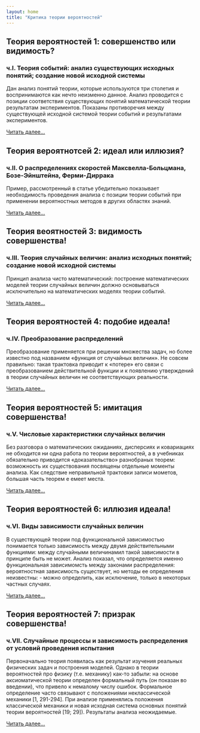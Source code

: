 ```yaml
---
layout: home
title: "Критика теории вероятностей"
---
```


## Теория вероятностей 1: совершенство или видимость?

### ч.I. Теория событий: анализ существующих исходных понятий; создание новой исходной системы

Дан анализ понятий теории, которые используются три столетия и воспринимаются как нечто неизменно данное. Анализ проводится с позиции соответствия существующих понятий  математической теории результатам экспериментов. Показаны противоречия между существующей исходной системой теории событий и результатами экспериментов. 

[Читать далее...](https://bondarchukii.github.io/probabilitytheory1/)

## Теория вероятнотсей 2: идеал или иллюзия?

### ч.II. О распределениях скоростей Максвелла-Больцмана, Бозе-Эйнштейна, Ферми-Диррака

Пример, рассмотренный в статье убедительно показывает необходимость проведения анализа с позиции теории событий при применении вероятностных методов в других областях знаний.

[Читать далее...](https://bondarchukii.github.io/probabilitytheory2/)

## Теория веоятностей 3: видимость  совершенства!

### ч.III. Теория случайных величин: анализ исходных понятий; создание новой исходной системы

Принцип анализа чисто математический: построение математических моделей теории случайных величин должно основываться исключительно на математических моделях теории событий.

[Читать далее...](https://bondarchukii.github.io/probabilitytheory3/)

## Теория вероятностей 4: подобие  идеала!

### ч.IV. Преобразование распределений

Преобразование применяется при решении множества задач, но более известно под названием «функция от случайных величин». Не совсем правильно: такая трактовка  приводит к «потере» его связи с преобразованием действительной функции и к появлению утверждений в теории случайных величин не соответствующих реальности.

[Читать далее...](https://bondarchukii.github.io/probabilitytheory4/)

## Теория вероятностей 5: имитация совершенства!

### ч.V.  Числовые характеристики случайных величин

Без разговора о математических ожиданиях, дисперсиях и ковариациях не обходится ни одна работа по теории вероятностей, а в учебниках обязательно приводится «доказательство» разнобраных теорем: возможность их существования посвящены отдельные моменты анализа. Как следствие неправильной трактовки записи мометов, большая часть теорем е емеет места.

[Читать далее...](https://bondarchukii.github.io/probabilitytheory5/)

## Теория вероятностей 6: иллюзия идеала!

### ч.VI. Виды зависимости случайных величин

В существующей теории под функциональной зависимостью понимается только зависимость между двумя действительными функциями: между случайными величинамил такой зависимости в принципе быть не может. Анализ показал, что определяется именно функциональная зависимомсть между законами распределения: вероятностная зависимость существует, но методы ее определения неизвестны: - можно определить, как исключение, только в некоторых частных случаях.

[Читать далее...](https://bondarchukii.github.io/probabilitytheory6/)

## Теория вероятностей 7: призрак  совершенства!

### ч.VII. Случайные процессы и зависимость распределения от условий проведения испытания

Первоначально теория появилась как результат изучения реальных физических задач и построения моделей. Однако в теории вероятностей про физику (т.е. механику) как-то забыли: на основе аксиоматической теории определен формальный путь (он показан во введении), что привело к немалому числу ошибок. Формальное определение  часто связывают с положениями неклассической механики [1, 291-294]. При анализе применялись положения классической механики и новая исходная система основных понятий теории вероятностей	 [19; 29]).  Результаты анализа неожидаемые.

[Читать далее...](https://bondarchukii.github.io/probabilitytheory7/)
